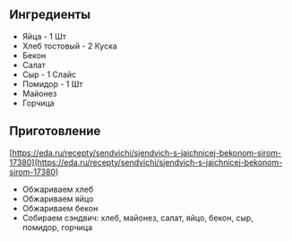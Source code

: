 ## Ингредиенты

- Яйца - 1 Шт
- Хлеб тостовый - 2 Куска
- Бекон
- Салат
- Сыр - 1 Слайс
- Помидор - 1 Шт
- Майонез
- Горчица

## Приготовление

[https://eda.ru/recepty/sendvichi/sjendvich-s-jaichnicej-bekonom-sirom-17380](https://eda.ru/recepty/sendvichi/sjendvich-s-jaichnicej-bekonom-sirom-17380)

- Обжариваем хлеб
- Обжариваем яйцо
- Обжариваем бекон
- Собираем сэндвич: хлеб, майонез, салат, яйцо, бекон, сыр, помидор, горчица 